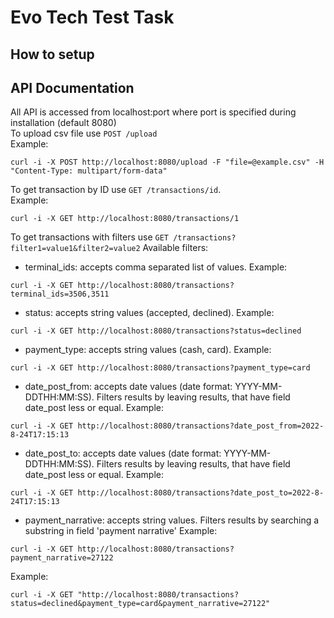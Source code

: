 # Evo Tech Test Task
## How to setup

## API Documentation

All API is accessed from localhost:port where port is specified during installation (default 8080)     
To upload csv file use ```POST /upload```    
Example:
```curl
curl -i -X POST http://localhost:8080/upload -F "file=@example.csv" -H "Content-Type: multipart/form-data"
```
To get transaction by ID use ```GET /transactions/id```.    
Example:
```curl
curl -i -X GET http://localhost:8080/transactions/1 
```
To get transactions with filters use ```GET /transactions?filter1=value1&filter2=value2```
Available filters:
- terminal_ids: accepts comma separated list of values. Example:
```curl
curl -i -X GET http://localhost:8080/transactions?terminal_ids=3506,3511
```
- status: accepts string values (accepted, declined). Example:
```curl
curl -i -X GET http://localhost:8080/transactions?status=declined
```
- payment_type: accepts string values (cash, card). Example:
```curl
curl -i -X GET http://localhost:8080/transactions?payment_type=card
```
- date_post_from: accepts date values (date format: YYYY-MM-DDTHH:MM:SS). Filters results by leaving results, that have field date_post less or equal. Example:
```curl
curl -i -X GET http://localhost:8080/transactions?date_post_from=2022-8-24T17:15:13
```
- date_post_to: accepts date values (date format: YYYY-MM-DDTHH:MM:SS). Filters results by leaving results, that have field date_post less or equal. Example:
```curl
curl -i -X GET http://localhost:8080/transactions?date_post_to=2022-8-24T17:15:13
```
- payment_narrative: accepts string values. Filters results by searching a substring in field 'payment narrative' Example:
```curl
curl -i -X GET http://localhost:8080/transactions?payment_narrative=27122
```


Example:
```curl
curl -i -X GET "http://localhost:8080/transactions?status=declined&payment_type=card&payment_narrative=27122"
```
